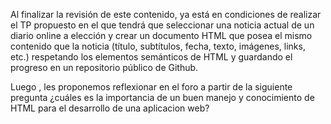 Al finalizar la revisión de este contenido, ya está en condiciones de realizar el TP propuesto en el que tendrá que seleccionar una noticia actual de un diario online a elección y crear un documento HTML que posea el mismo contenido que la noticia (título, subtítulos, fecha, texto, imágenes, links, etc.) respetando los elementos semánticos de HTML y guardando el progreso en un repositorio público de Github. 

Luego , les proponemos reflexionar en el foro a partir de la siguiente pregunta ¿cuáles es la importancia de un buen manejo y conocimiento de HTML para el desarrollo de una aplicacion web?